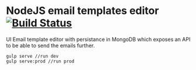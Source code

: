# NodeJS email templates editor [![Build Status](https://travis-ci.org/liviuignat/nodejs_email_templates_editor.svg?branch=master)](https://travis-ci.org/liviuignat/nodejs_email_templates_editor)

UI Email template editor with persistance in MongoDB which exposes an API to be able to send the emails further.

```
gulp serve //run dev
gulp serve:prod //run prod
```
